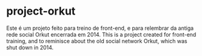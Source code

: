 # project-orkut
Este é um projeto feito para treino de front-end, e para relembrar da antiga rede social Orkut encerrada em 2014. This is a project created for front-end training, and to reminisce about the old social network Orkut, which was shut down in 2014.

